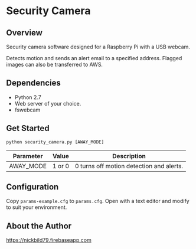 # Security Camera

## Overview

Security camera software designed for a Raspberry Pi with a USB webcam.

Detects motion and sends an alert email to a specified address.  Flagged images can also be transferred to AWS.

## Dependencies

- Python 2.7
- Web server of your choice.
- fswebcam

## Get Started

```python security_camera.py [AWAY_MODE]```

Parameter | Value | Description
--- | --- | ---
AWAY_MODE | 1 or 0 | 0 turns off motion detection and alerts.

## Configuration

Copy `params-example.cfg` to `params.cfg`.  Open with a text editor and modify to suit your environment.

## About the Author

https://nickbild79.firebaseapp.com

